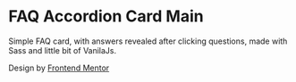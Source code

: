 # FAQ Accordion Card  Main

Simple FAQ card, with answers revealed after clicking  questions, made with Sass and little bit of VanilaJs.

Design by [Frontend Mentor](https://www.frontendmentor.io/challenges/faq-accordion-card-XlyjD0Oam)
